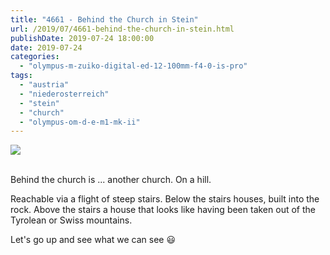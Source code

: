 ```yaml
---
title: "4661 - Behind the Church in Stein"
url: /2019/07/4661-behind-the-church-in-stein.html
publishDate: 2019-07-24 18:00:00
date: 2019-07-24
categories: 
  - "olympus-m-zuiko-digital-ed-12-100mm-f4-0-is-pro"
tags: 
  - "austria"
  - "niederosterreich"
  - "stein"
  - "church"
  - "olympus-om-d-e-m1-mk-ii"
---
```

<div class="container">
<div class="center"><a target="_blank" href="https://d25zfm9zpd7gm5.cloudfront.net/1200x1200/2018/20180408_124958_lr.jpg"><img class="webfeedsFeaturedVisual" src="https://d25zfm9zpd7gm5.cloudfront.net/0600x0600/2018/20180408_124958_lr.jpg" /></a></div>
</div>
<br />

Behind the church is ... another church. On a hill.

<a target="_blank" href="https://d25zfm9zpd7gm5.cloudfront.net/1200x1200/2018/20180408_125155_lr.jpg"><img style="margin: 0pt 10px 0pt 0px; float: left;" src="https://d25zfm9zpd7gm5.cloudfront.net/0150x0150/2018/20180408_125155_lr.jpg" alt="" border="0" /></a> Reachable via a flight of steep stairs. 
Below the stairs houses, built into the rock. Above the stairs a
house that looks like having been taken out of the Tyrolean or Swiss
mountains.

Let's go up and see what we can see :smiley: